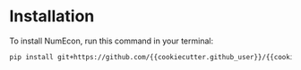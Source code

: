 # Installation

To install NumEcon, run this command in your terminal:

```bash
pip install git+https://github.com/{{cookiecutter.github_user}}/{{cookiecutter.github_repository}}
```